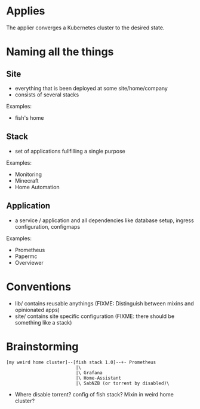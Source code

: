 # Applies
The applier converges a Kubernetes cluster to the desired state.

# Naming all the things
## Site
- everything that is been deployed at some site/home/company
- consists of several stacks

Examples:
- fish's home


## Stack
- set of applications fullfilling a single purpose

Examples:
- Monitoring
- Minecraft
- Home Automation

## Application
- a service / application and all dependencies like database setup, ingress
  configuration, configmaps

Examples:
- Prometheus
- Papermc
- Overviewer

#

# Conventions
- lib/ contains reusable anythings (FIXME: Distinguish between mixins and
  opinionated apps)
- site/ contains site specific configuration (FIXME: there should be something
  like a stack)

# Brainstorming
```
[my weird home cluster]--[fish stack 1.0]--+- Prometheus
                          |\
                          |\ Grafana
                          |\ Home-Assistant
                          |\ SabNZB (or torrent by disabled)\
```
- Where disable torrent? config of fish stack? Mixin in weird home cluster?
